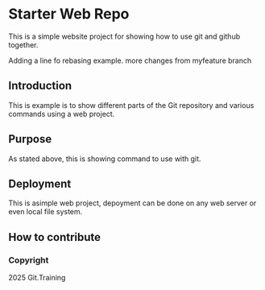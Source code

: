 # Starter Web Repo

This is a simple website project for showing how to use git and github together.

Adding a line fo rebasing example.
more changes from myfeature branch

## Introduction 
This is example is to show different parts of the Git repository and various commands using a web project.

## Purpose

As stated above, this is showing command to use with git.

## Deployment
This is asimple web project, depoyment can be done on any web server or even local file system.

## How to contribute

### Copyright
2025 Git.Training